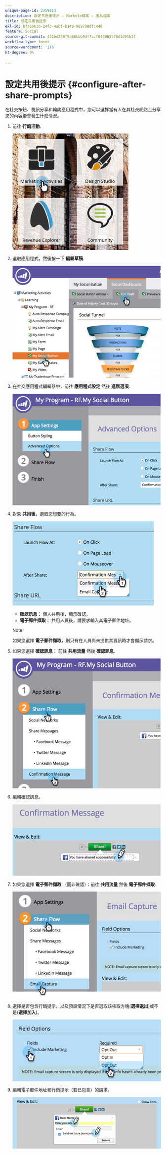 ```yaml
---
unique-page-id: 2359813
description: 設定共用後提示 — Marketo檔案 — 產品檔案
title: 設定共用後提示
exl-id: bfa6063b-24f3-4abf-b149-989780dfc448
feature: Social
source-git-commit: 431bd258f9a68bbb9df7acf043085578d3d91b1f
workflow-type: tm+mt
source-wordcount: '176'
ht-degree: 0%

---
```


# 設定共用後提示 {#configure-after-share-prompts}

在社交按鈕、視訊分享和輪詢應用程式中，您可以選擇當有人在其社交網路上分享您的內容後會發生什麼情況。

1. 前往 **行銷活動**.

   ![](assets/ma.png)

1. 選取應用程式，然後按一下 **編輯草稿**.

   ![](assets/image2015-4-21-12-3a1-3a11.png)

1. 在社交應用程式編輯器中，前往 **應用程式設定** 然後 **進階選項**.

   ![](assets/image2015-4-21-12-3a10-3a54.png)

1. 對象 **共用後**，選取您想要的行為。

   ![](assets/image2015-4-21-12-3a18-3a32.png)

   * **確認訊息：** 個人共用後，顯示確認。
   * **電子郵件擷取：** 共用人員後，請要求輸入其電子郵件地址。

   >[!NOTE]
   >
   >如果您選擇 **電子郵件擷取**，則只有在人員尚未提供其資訊時才會顯示請求。

1. 如果您選擇 **確認訊息：** 前往 **共用流量** 然後 **確認訊息**.

   ![](assets/image2015-4-21-12-3a26-3a10.png)

1. 編輯確認訊息。

   ![](assets/image2015-4-21-12-3a31-3a41.png)

1. 如果您選擇 **電子郵件擷取** （而非確認）：前往 **共用流量** 然後 **電子郵件擷取**.

   ![](assets/image2015-4-21-12-3a46-3a15.png)

1. 選擇是否包含行銷提示，以及預設情況下是否選取該核取方塊(**選擇退出**)或不是(**選擇加入**)。

   ![](assets/image2015-4-21-12-3a48-3a51.png)

1. 編輯電子郵件地址和行銷提示（若已包含）的請求。

   ![](assets/image2015-4-21-12-3a52-3a49.png)
